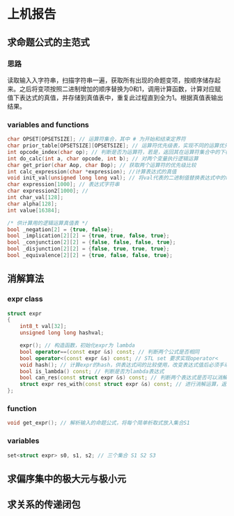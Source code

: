 # 上机报告

## 求命题公式的主范式

### 思路

读取输入入字符串，扫描字符串一遍，获取所有出现的命题变项，按顺序储存起来。之后将变项按照二进制增加的顺序替换为0和1，调用计算函数，计算对应赋值下表达式的真值，并存储到真值表中，重复此过程直到全为1。根据真值表输出结果。

### variables and functions

```cpp
char OPSET[OPSETSIZE]; // 运算符集合，其中 # 为开始和结束定界符
char prior_table[OPSETSIZE][OPSETSIZE]; // 运算符优先级表，实现不同的运算优先级
int opcode_index(char op); // 判断是否为运算符，若是，返回其在运算符集合中的下标
int do_calc(int a, char opcode, int b); // 对两个变量执行逻辑运算
char get_prior(char Aop, char Bop); // 获取两个运算符的优先级比较
int calc_expression(char *expression); //计算表达式的真值
void init_val(unsigned long long val); // 将val代表的二进制值替换表达式中的命题变项
char expression[1000]; // 表达式字符串
char expression2[1000]; //
int char_val[128];
char alpha[128];
int value[16384];

/* 供计算用的逻辑运算真值表 */
bool _negation[2] = {true, false};
bool _implication[2][2] = {true, true, false, true};
bool _conjunction[2][2] = {false, false, false, true};
bool _disjunction[2][2] = {false, true, true, true};
bool _equivalence[2][2] = {true, false, false, true};
```

## 消解算法

### expr class

```cpp
struct expr
{
    int8_t val[32];
    unsigned long long hashval;

    expr(); // 构造函数，初始化expr为 lambda
    bool operator==(const expr &s) const; // 判断两个公式是否相同
    bool operator<(const expr &s) const; // STL set 要求实现operator<
    void hash(); // 计算expr的hash，供表达式间的比较使用，改变表达式值后必须手动调用一次
    bool is_lambda() const; // 判断是否为lambda表达式
    bool can_res(const struct expr &s) const; // 判断两个表达式是否可以消解
    struct expr res_with(const struct expr &s) const; // 进行消解运算，返回新的表达式
};
```

### function

```cpp
void get_expr(); // 解析输入的命题公式，将每个简单析取式放入集合S1
```

### variables

```cpp
set<struct expr> s0, s1, s2; // 三个集合 S1 S2 S3
```

## 求偏序集中的极大元与极小元

## 求关系的传递闭包

